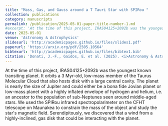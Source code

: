 ```yaml
---
title: "Mass, Gas, and Gauss around a T Tauri Star with SPIRou "
collection: publications
category: manuscripts
permalink: /publication/2025-05-01-paper-title-number-1.md
#excerpt: 'At the time of this project, IRAS04125+2092b was the youngest known transiting planet.  It orbits a 3 Myr-old, low-mass member of the Taurus Molecular Cloud that also hosts disk with a large central cavity.  The planet is nearly the size of Jupiter and could either be a bona fide Jovian planet or low-mass planet with a highly inflated envelope of hydrogen and helium, i.e. an ancestor to the population of sub-Neptunes seen around middle-aged stars.  We used the SPIRou infrared spectropolarimeter on the CFHT telescope on Maunakea to constrain the mass of the object and study the star's magnetic field.  Serendipitously, we discovered that a wind from a highly-inclined, gas disk that could be interacting with the planet.'
date: 2025-05-01
venue: 'Astronomy & Astrophysics'
slidesurl: 'http://academicpages.github.io/files/slides1.pdf'
paperurl: 'https://arxiv.org/pdf/2505.10564'
bibtexurl: 'http://academicpages.github.io/files/bibtex1.bib'
citation: 'Donati, J.-F., Gaidos, E. et al. (2025). <i>Astronomy & Astrophysics</i> 698, L14.'
---
```

At the time of this project, IRAS04125+2092b was the youngest known transiting planet.  It orbits a 3 Myr-old, low-mass member of the Taurus Molecular Cloud that also hosts disk with a large central cavity.  The planet is nearly the size of Jupiter and could either be a bona fide Jovian planet or low-mass planet with a highly inflated envelope of hydrogen and helium, i.e. an ancestor to the population of sub-Neptunes seen around middle-aged stars.  We used the SPIRou infrared spectropolarimeter on the CFHT telescope on Maunakea to constrain the mass of the object and study the star's magnetic field.  Serendipitously, we discovered that a wind from a highly-inclined, gas disk that could be interacting with the planet.
